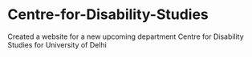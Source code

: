 # Centre-for-Disability-Studies
Created a website for a new upcoming department Centre for Disability Studies for University of Delhi
